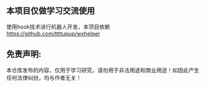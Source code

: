 ## 本项目仅做学习交流使用
使用hook技术进行机器人开发，本项目依赖
https://github.com/ttttupup/wxhelper

## 免责声明:
本仓库发布的内容，仅用于学习研究，请勿用于非法用途和商业用途！如因此产生任何法律纠纷，均与作者无关！